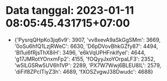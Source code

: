 # Data tanggal: 2023-01-11 08:05:45.431715+07:00

* {'PysrqQHpKo3jq6v9': 3907, 'vv8xevA9aSkGgSMm': 3669, '0oSu6hfQ1LzjRWeC': 6630, 'D6pDVovBhkGZfy87': 4494, 'Bl1ui6fRjsThX8iH': 3496, 'e6kVqUPHFnkIfyel': 4644, 'g17JMRotYOnxmFp2': 4155, 'fOQyyJxoYOrpaLF3': 2352, 'w5lLGSRw5UV6h1VP': 2289, 'PX7W7Wwj6BLEU8IL': 2579, 'diFif8ZPcITiyZ3h': 4689, 'fXOSZvgwJ38Dwudc': 4688}
